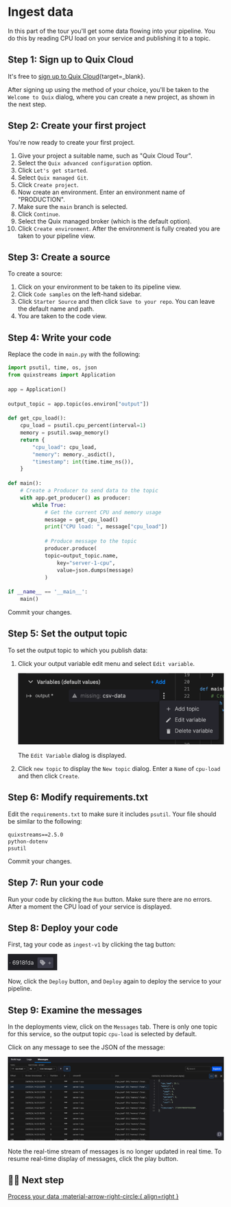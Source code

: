 # Ingest data

In this part of the tour you'll get some data flowing into your pipeline. You do this by reading CPU load on your service and publishing it to a topic.

## Step 1: Sign up to Quix Cloud

It's free to [sign up to Quix Cloud](https://portal.platform.quix.io/self-sign-up){target=_blank}.

After signing up using the method of your choice, you'll be taken to the `Welcome to Quix` dialog, where you can create a new project, as shown in the next step.

## Step 2: Create your first project

You're now ready to create your first project. 

1. Give your project a suitable name, such as "Quix Cloud Tour".
2. Select the `Quix advanced configuration` option.
3. Click `Let's get started`.
4. Select `Quix managed Git`.
5. Click `Create project`.
6. Now create an environment. Enter an environment name of "PRODUCTION".
7. Make sure the `main` branch is selected.
8. Click `Continue`.
9. Select the Quix managed broker (which is the default option).
10. Click `Create environment`. After the environment is fully created you are taken to your pipeline view.

## Step 3: Create a source

To create a source:

1. Click on your environment to be taken to its pipeline view.
2. Click `Code samples` on the left-hand sidebar.
3. Click `Starter Source` and then click `Save to your repo`. You can leave the default name and path.
4. You are taken to the code view.

## Step 4: Write your code

Replace the code in `main.py` with the following:

``` python 
import psutil, time, os, json
from quixstreams import Application

app = Application()

output_topic = app.topic(os.environ["output"])
    
def get_cpu_load():
    cpu_load = psutil.cpu_percent(interval=1)
    memory = psutil.swap_memory()
    return {
        "cpu_load": cpu_load,
        "memory": memory._asdict(),
        "timestamp": int(time.time_ns()),
    }

def main():
    # Create a Producer to send data to the topic
    with app.get_producer() as producer:
        while True:                
            # Get the current CPU and memory usage
            message = get_cpu_load()
            print("CPU load: ", message["cpu_load"])

            # Produce message to the topic
            producer.produce(
            topic=output_topic.name,
                key="server-1-cpu",
                value=json.dumps(message)
            )

if __name__ == '__main__':
    main()
```

Commit your changes.

## Step 5: Set the output topic

To set the output topic to which you publish data:

1. Click your output variable edit menu and select `Edit variable`. 

    ![Edit variable](../../images/edit-variable.png)

    The `Edit Variable` dialog is displayed.

2. Click `new topic` to display the `New topic` dialog. Enter a `Name` of `cpu-load` and then click `Create`.

## Step 6: Modify requirements.txt

Edit the `requirements.txt` to make sure it includes `psutil`. Your file should be similar to the following:

```
quixstreams==2.5.0
python-dotenv
psutil
```

Commit your changes.

## Step 7: Run your code

Run your code by clicking the `Run` button. Make sure there are no errors. After a moment the CPU load of your service is displayed.

## Step 8: Deploy your code

First, tag your code as `ingest-v1` by clicking the tag button:

![Tag button](../../images/tag-button.png)

Now, click the `Deploy` button, and `Deploy` again to deploy the service to your pipeline.

## Step 9: Examine the messages

In the deployments view, click on the `Messages` tab. There is only one topic for this service, so the output topic `cpu-load` is selected by default. 

Click on any message to see the JSON of the message:

![Messages tab](../../images/messages-tab-json.png)

Note the real-time stream of messages is no longer updated in real time. To resume real-time display of messages, click the play button.

## 🏃‍♀️ Next step

[Process your data :material-arrow-right-circle:{ align=right }](./process-threshold.md)

